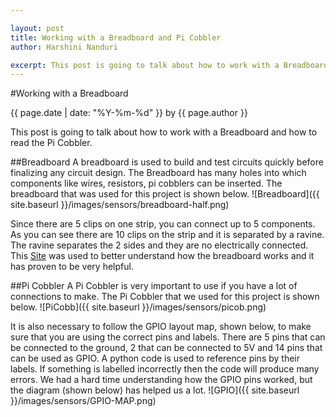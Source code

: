 ```yaml
---

layout: post
title: Working with a Breadboard and Pi Cobbler
author: Harshini Nanduri

excerpt: This post is going to talk about how to work with a Breadboard and how to read the Pi Cobbler.  
---
```

#Working with a Breadboard
<p class='blog-post-meta'>{{ page.date | date: "%Y-%m-%d" }} by {{ page.author }}</p>

This post is going to talk about how to work with a Breadboard and how to read the Pi Cobbler.  

##Breadboard
A breadboard is used to build and test circuits quickly before finalizing any circuit design. The Breadboard has many holes into which components like wires, resistors, pi cobblers can be inserted. 
The breadboard that was used for this project is shown below. 
![Breadboard]({{ site.baseurl }}/images/sensors/breadboard-half.png)

Since there are 5 clips on one strip, you can connect up to 5 components. As you can see there are 10 clips on the strip and it is separated by a ravine. The ravine separates the 2 sides and they are no electrically connected. 
This [Site](https://learn.sparkfun.com/tutorials/how-to-use-a-breadboard/all) was used to better understand how the breadboard works and it has proven to be very helpful. 

##Pi Cobbler
A Pi Cobbler is very important to use if you have a lot of connections to make. The Pi Cobbler that we used for this project is shown below. 
![PiCobb]({{ site.baseurl }}/images/sensors/picob.png)

It is also necessary to follow the GPIO layout map, shown below, to make sure that you are using the correct pins and labels. 
There are 5 pins that can be connected to the ground, 2 that can be connected to 5V and 14 pins that can be used as GPIO. A python code is used to reference pins by their labels. If something is labelled incorrectly then the code will produce many errors. 
We had a hard time understanding how the GPIO pins worked, but the diagram (shown below) has helped us a lot. 
![GPIO]({{ site.baseurl }}/images/sensors/GPIO-MAP.png)


